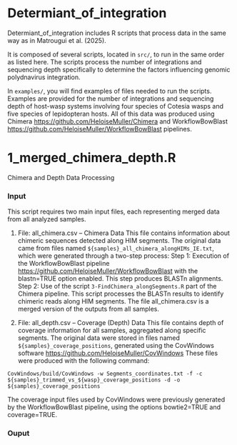 # Determiant_of_integration
Determiant_of_integration includes R scripts that process data in the same way as in Matrougui et al. (2025).

It is composed of several scripts, located in `src/`, to run in the same order as listed here. The scripts process the number of integrations and sequencing depth specifically to determine the factors influencing genomic polydnavirus integration.

In `examples/`, you will find examples of files needed to run the scripts. Examples are provided for the number of integrations and sequencing depth of host-wasp systems involving four species of Cotesia wasps and five species of lepidopteran hosts. All of this data was produced using Chimera https://github.com/HeloiseMuller/Chimera and WorkflowBowBlast https://github.com/HeloiseMuller/WorkflowBowBlast pipelines.

# 1_merged_chimera_depth.R
Chimera and Depth Data Processing
### Input
This script requires two main input files, each representing merged data from all analyzed samples.

1. File: all_chimera.csv – Chimera Data
This file contains information about chimeric sequences detected along HIM segments.
The original data came from files named `${samples}_all_chimera_alongHIMs_IE.txt`, which were generated through a two-step process:
  Step 1: Execution of the WorkflowBowBlast pipeline https://github.com/HeloiseMuller/WorkflowBowBlast with the blastn=TRUE option enabled. This step produces BLASTn alignments.
  Step 2: Use of the script `3-FindChimera_alongSegments.R` part of the Chimera pipeline. This script processes the BLASTn results to identify chimeric reads along HIM segments.
The file all_chimera.csv is a merged version of the outputs from all samples.

2. File: all_depth.csv – Coverage (Depth) Data
This file contains depth of coverage information for all samples, aggregated along specific segments.
The original data were stored in files named `${samples}_coverage_positions`, generated using the CovWindows software https://github.com/HeloiseMuller/CovWindows
These files were produced with the following command:
```
CovWindows/build/CovWindows -w Segments_coordinates.txt -f -c ${samples}_trimmed_vs_${wasp}_coverage_positions -d -o ${samples}_coverage_positions
```
The coverage input files used by CovWindows were previously generated by the WorkflowBowBlast pipeline, using the options bowtie2=TRUE and coverage=TRUE.

### Ouput

















